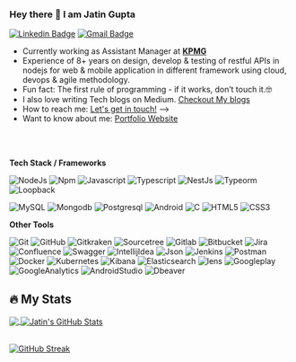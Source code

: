 ### Hey there 👋  I am Jatin Gupta
[![Linkedin Badge](https://img.shields.io/badge/-JatinGupta-blue?style=flat-square&logo=Linkedin&logoColor=white&link=https://www.linkedin.com/in/jatingupt/)](https://www.linkedin.com/in/jatingupt/)
[![Gmail Badge](https://img.shields.io/badge/-Jatin.gupt4@gmail.com-c14438?style=flat-square&logo=Gmail&logoColor=white&link=mailto:jatin.gupt4@gmail.com)](mailto:vbhogayata@gmail.com) 


- Currently working as Assistant Manager at **<a href="https://kpmg.com/in/en.html">KPMG</a>**
- Experience of 8+ years on design, develop & testing of restful APIs in nodejs for web & mobile application in different framework using cloud, devops & agile methodology.
- Fun fact: The first rule of programming - if it works, don’t touch it.🤓
- I also love writing Tech blogs on Medium. <a href="https://medium.com/@jatingupt4">Checkout My blogs</a>
- How to reach me: [Let's get in touch!][linkedin] -->
- Want to know about me: <a href="https://JatinGupta-Tech.github.io/">Portfolio Website</a> 

<br>
<br>

**Tech Stack / Frameworks**

![NodeJs](https://img.shields.io/badge/-NodeJs-000000?style=flat&logo=nodedotjs)
![Npm](https://img.shields.io/badge/-Npm-000000?style=flat&logo=npm&logoColor=#CB3837)
![Javascript](https://img.shields.io/badge/-Javascript-000000?style=flat&logo=javascript)
![Typescript](https://img.shields.io/badge/-Typescript-000000?style=flat&logo=typescript)
![NestJs](https://img.shields.io/badge/-NestJs-000000?style=flat&logo=nestjs&logoColor=#E0234E)
![Typeorm](https://img.shields.io/badge/-Typeorm-000000?style=flat&logo=typeorm)
![Loopback](https://img.shields.io/badge/-Loopback-000000?style=flat&logo=loopback&logoColor=#3F5DFF)

![MySQL](https://img.shields.io/badge/-MySQL-000000?style=flat&logo=MySQL)
![Mongodb](https://img.shields.io/badge/-Mongodb-000000?style=flat&logo=mongodb)
![Postgresql](https://img.shields.io/badge/-Postgresql-000000?style=flat&logo=postgresql)
![Android](https://img.shields.io/badge/-Android-000000?style=flat&logo=android)
![C](https://img.shields.io/badge/-C-000000?style=flat&logo=c)
![HTML5](https://img.shields.io/badge/-HTML5-000000?style=flat&logo=HTML5)
![CSS3](https://img.shields.io/badge/-CSS3-000000?style=flat&logo=CSS3)


**Other Tools**

![Git](https://img.shields.io/badge/-Git-000000?style=flat&logo=git&logoColor=F05032)
![GitHub](https://img.shields.io/badge/-GitHub-000000?style=flat&logo=github&logoColor=FFFFFF)
![Gitkraken](https://img.shields.io/badge/-Gitkraken-000000?style=flat&logo=gitkraken&logoColor=#179287)
![Sourcetree](https://img.shields.io/badge/-Sourcetree-000000?style=flat&logo=sourcetree&logoColor=#0052CC)
![Gitlab](https://img.shields.io/badge/-Gitlab-000000?style=flat&logo=gitlab&logoColor=#FC6D26)
![Bitbucket](https://img.shields.io/badge/-Bitbucket-000000?style=flat&logo=bitbucket&logoColor=0052CC)
![Jira](https://img.shields.io/badge/-Jira-000000?style=flat&logo=jira&logoColor=0052CC)
![Confluence](https://img.shields.io/badge/-Confluence-000000?style=flat&logo=confluence&logoColor=0052CC)
![Swagger](https://img.shields.io/badge/-Swagger-000000?style=flat&logo=swagger&logoColor=#85EA2D)
![IntellijIdea](https://img.shields.io/badge/-IntellijIdea-000000?style=flat&logo=intellijidea&logoColor=#FC6D26)
![Json](https://img.shields.io/badge/-Json-000000?style=flat&logo=json&logoColor=#FC6D26)
![Jenkins](https://img.shields.io/badge/-Jenkins-000000?style=flat&logo=jenkins )
![Postman](https://img.shields.io/badge/-Postman-000000?style=flat&logo=postman&logoColor=#FF6C37)
![Docker](https://img.shields.io/badge/-Docker-000000?style=flat&logo=docker&logoColor=#2496ED)
![Kubernetes](https://img.shields.io/badge/-Kubernetes-000000?style=flat&logo=kubernetes&logoColor=#326CE5)
![Kibana](https://img.shields.io/badge/-Kibana-000000?style=flat&logo=kibana&logoColor=#005571)
![Elasticsearch](https://img.shields.io/badge/-Elasticsearch-000000?style=flat&logo=elasticsearch&logoColor=#005571)
![lens](https://img.shields.io/badge/-Lens-000000?style=flat&logo=lens&logoColor=#3D90CE)
![Googleplay](https://img.shields.io/badge/-Googleplay-000000?style=flat&logo=googleplay&logoColor=#414141)
![GoogleAnalytics](https://img.shields.io/badge/-GoogleAnalytics-000000?style=flat&logo=googleanalytics&logoColor=##E37400)
![AndroidStudio](https://img.shields.io/badge/-AndroidStudio-000000?style=flat&logo=androidstudio&logoColor=##E37400)
![Dbeaver](https://img.shields.io/badge/-Dbeaver-000000?style=flat&logo=dbeaver&logoColor=#382923)





## 🔥 My Stats
<div>
<a href="https://github.com/JatinGupta-Tech/JatinGupta-Tech">
<img align="center" src="https://github-readme-stats.vercel.app/api/top-langs/?username=JatinGupta-Tech&title_color=ffffff&text_color=c9cacc&icon_color=2bbc8a&bg_color=151515&langs_count=5" />
</a>
<a href="https://github.com/JatinGupta-Tech/JatinGupta-Tech">
  <img align="center" src="https://github-readme-stats.vercel.app/api?username=JatinGupta-Tech&show_icons=true&line_height=27&count_private=true&title_color=ffffff&text_color=c9cacc&icon_color=2bbc8a&bg_color=151515" alt="Jatin's GitHub Stats" />
</a>
</div>
&nbsp;

[![GitHub Streak](https://github-readme-streak-stats.herokuapp.com?user=JatinGupta-Tech&theme=dark&date_format=M%20j%5B%2C%20Y%5D)](https://git.io/streak-stats)

<!--[website]: -->
[linkedin]: https://www.linkedin.com/in/jatingupt
